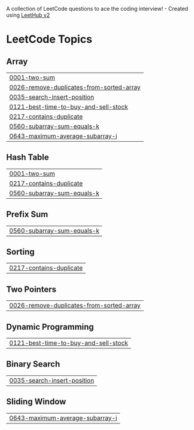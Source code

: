 A collection of LeetCode questions to ace the coding interview! - Created using [LeetHub v2](https://github.com/arunbhardwaj/LeetHub-2.0)
<!---LeetCode Topics Start-->
# LeetCode Topics
## Array
|  |
| ------- |
| [0001-two-sum](https://github.com/Raghava-0003/LeetCode/tree/master/0001-two-sum) |
| [0026-remove-duplicates-from-sorted-array](https://github.com/Raghava-0003/LeetCode/tree/master/0026-remove-duplicates-from-sorted-array) |
| [0035-search-insert-position](https://github.com/Raghava-0003/LeetCode/tree/master/0035-search-insert-position) |
| [0121-best-time-to-buy-and-sell-stock](https://github.com/Raghava-0003/LeetCode/tree/master/0121-best-time-to-buy-and-sell-stock) |
| [0217-contains-duplicate](https://github.com/Raghava-0003/LeetCode/tree/master/0217-contains-duplicate) |
| [0560-subarray-sum-equals-k](https://github.com/Raghava-0003/LeetCode/tree/master/0560-subarray-sum-equals-k) |
| [0643-maximum-average-subarray-i](https://github.com/Raghava-0003/LeetCode/tree/master/0643-maximum-average-subarray-i) |
## Hash Table
|  |
| ------- |
| [0001-two-sum](https://github.com/Raghava-0003/LeetCode/tree/master/0001-two-sum) |
| [0217-contains-duplicate](https://github.com/Raghava-0003/LeetCode/tree/master/0217-contains-duplicate) |
| [0560-subarray-sum-equals-k](https://github.com/Raghava-0003/LeetCode/tree/master/0560-subarray-sum-equals-k) |
## Prefix Sum
|  |
| ------- |
| [0560-subarray-sum-equals-k](https://github.com/Raghava-0003/LeetCode/tree/master/0560-subarray-sum-equals-k) |
## Sorting
|  |
| ------- |
| [0217-contains-duplicate](https://github.com/Raghava-0003/LeetCode/tree/master/0217-contains-duplicate) |
## Two Pointers
|  |
| ------- |
| [0026-remove-duplicates-from-sorted-array](https://github.com/Raghava-0003/LeetCode/tree/master/0026-remove-duplicates-from-sorted-array) |
## Dynamic Programming
|  |
| ------- |
| [0121-best-time-to-buy-and-sell-stock](https://github.com/Raghava-0003/LeetCode/tree/master/0121-best-time-to-buy-and-sell-stock) |
## Binary Search
|  |
| ------- |
| [0035-search-insert-position](https://github.com/Raghava-0003/LeetCode/tree/master/0035-search-insert-position) |
## Sliding Window
|  |
| ------- |
| [0643-maximum-average-subarray-i](https://github.com/Raghava-0003/LeetCode/tree/master/0643-maximum-average-subarray-i) |
<!---LeetCode Topics End-->